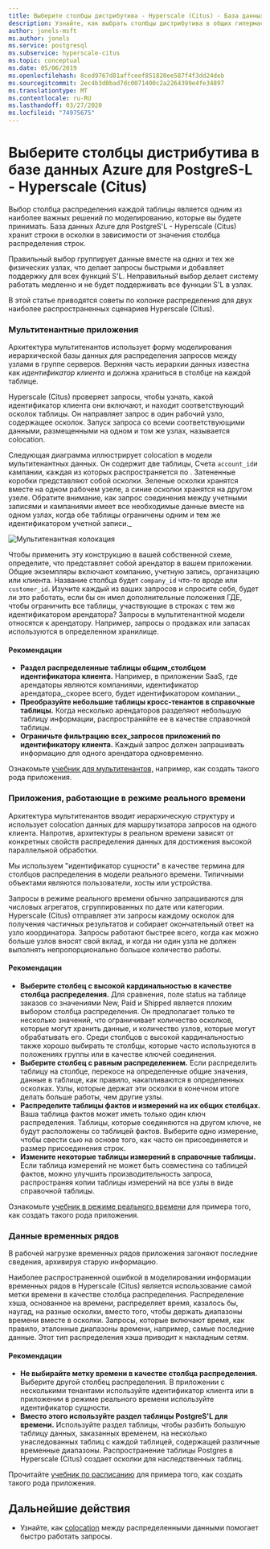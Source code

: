 ```yaml
---
title: Выберите столбцы дистрибутива - Hyperscale (Citus) - База данных Azure для PostgreS'L
description: Узнайте, как выбрать столбцы дистрибутива в общих гипермасштабных сценариях в базе данных Azure для PostgreS'L.
author: jonels-msft
ms.author: jonels
ms.service: postgresql
ms.subservice: hyperscale-citus
ms.topic: conceptual
ms.date: 05/06/2019
ms.openlocfilehash: 8ced9767d81affceef851820ee587f4f3dd24deb
ms.sourcegitcommit: 2ec4b3d0bad7dc0071400c2a2264399e4fe34897
ms.translationtype: MT
ms.contentlocale: ru-RU
ms.lasthandoff: 03/27/2020
ms.locfileid: "74975675"
---
```

# <a name="choose-distribution-columns-in-azure-database-for-postgresql--hyperscale-citus"></a>Выберите столбцы дистрибутива в базе данных Azure для PostgreS-L - Hyperscale (Citus)

Выбор столбца распределения каждой таблицы является одним из наиболее важных решений по моделированию, которые вы будете принимать. База данных Azure для PostgreS'L - Hyperscale (Citus) хранит строки в осколки в зависимости от значения столбца распределения строк.

Правильный выбор группирует данные вместе на одних и тех же физических узлах, что делает запросы быстрыми и добавляет поддержку для всех функций S'L. Неправильный выбор делает систему работать медленно и не будет поддерживать все функции S'L в узлах.

В этой статье приводятся советы по колонке распределения для двух наиболее распространенных сценариев Hyperscale (Citus).

### <a name="multi-tenant-apps"></a>Мультитенантные приложения

Архитектура мультитенантов использует форму моделирования иерархической базы данных для распределения запросов между узлами в группе серверов. Верхняя часть иерархии данных известна как *идентификатор клиента* и должна храниться в столбце на каждой таблице.

Hyperscale (Citus) проверяет запросы, чтобы узнать, какой идентификатор клиента они включают, и находит соответствующий осколок таблицы. Он направляет запрос в один рабочий узло, содержащее осколок. Запуск запроса со всеми соответствующими данными, размещенными на одном и том же узлах, называется colocation.

Следующая диаграмма иллюстрирует colocation в модели мультитенантных данных. Он содержит две таблицы, Счета `account_id`и кампании, каждая из которых распространяется по . Затененные коробки представляют собой осколки. Зеленые осколки хранятся вместе на одном рабочем узеле, а синие осколки хранятся на другом узеле. Обратите внимание, как запрос соединения между учетными записями и кампаниями имеет все необходимые данные вместе на одном узлах, когда обе таблицы ограничены одним и тем же идентификатором учетной записи.\_

![Мультитенантная колокация](media/concepts-hyperscale-choosing-distribution-column/multi-tenant-colocation.png)

Чтобы применить эту конструкцию в вашей собственной схеме, определите, что представляет собой арендатор в вашем приложении. Общие экземпляры включают компанию, учетную запись, организацию или клиента. Название столбца будет `company_id` что-то вроде или `customer_id`. Изучите каждый из ваших запросов и спросите себя, будет ли это работать, если бы он имел дополнительные положения ГДЕ, чтобы ограничить все таблицы, участвующие в строках с тем же идентификатором арендатора?
Запросы в мультитенантной модели относятся к арендатору. Например, запросы о продажах или запасах используются в определенном хранилище.

#### <a name="best-practices"></a>Рекомендации

-   **Раздел распределенные таблицы общим\_столбцом идентификатора клиента.** Например, в приложении SaaS, где арендаторы являются компаниями, идентификатор арендатора,\_скорее всего, будет идентификатором компании.\_
-   **Преобразуйте небольшие таблицы кросс-тенантов в справочные таблицы.** Когда несколько арендаторов разделяют небольшую таблицу информации, распространяйте ее в качестве справочной таблицы.
-   **Ограничьте фильтрацию всех\_запросов приложений по идентификатору клиента.** Каждый запрос должен запрашивать информацию для одного арендатора одновременно.

Ознакомьте [учебник для мультитенантов,](./tutorial-design-database-hyperscale-multi-tenant.md) например, как создать такого рода приложения.

### <a name="real-time-apps"></a>Приложения, работающие в режиме реального времени

Архитектура мультитенантов вводит иерархическую структуру и использует colocation данных для маршрутизатора запросов на одного клиента. Напротив, архитектуры в реальном времени зависят от конкретных свойств распределения данных для достижения высокой параллельной обработки.

Мы используем "идентификатор сущности" в качестве термина для столбцов распределения в модели реального времени. Типичными объектами являются пользователи, хосты или устройства.

Запросы в режиме реального времени обычно запрашиваются для числовых агрегатов, сгруппированных по дате или категории. Hyperscale (Citus) отправляет эти запросы каждому осколок для получения частичных результатов и собирает окончательный ответ на узло координатора. Запросы работают быстрее всего, когда как можно больше узлов вносят свой вклад, и когда ни один узла не должен выполнять непропорционально большое количество работы.

#### <a name="best-practices"></a>Рекомендации

-   **Выберите столбец с высокой кардинальностью в качестве столбца распределения.** Для сравнения, поле status на таблице заказов со значениями New, Paid и Shipped является плохим выбором столбца распределения. Он предполагает только те несколько значений, что ограничивает количество осколков, которые могут хранить данные, и количество узлов, которые могут обрабатывать его. Среди столбцов с высокой кардинальностью также хорошо выбирать те столбцы, которые часто используются в положениях группы или в качестве ключей соединения.
-   **Выберите столбец с равным распределением.** Если распределить таблицу на столбце, перекосе на определенные общие значения, данные в таблице, как правило, накапливаются в определенных осколках. Узлы, которые держат эти осколки в конечном итоге делать больше работы, чем другие узлы.
-   **Распределите таблицы фактов и измерений на их общих столбцах.**
    Ваша таблица фактов может иметь только один ключ распределения. Таблицы, которые соединяются на другом ключе, не будут расположены со таблицей фактов. Выберите одно измерение, чтобы свести сью на основе того, как часто он присоединяется и размер присоединения строк.
-   **Измените некоторые таблицы измерений в справочные таблицы.** Если таблица измерений не может быть совместина со таблицей фактов, можно улучшить производительность запроса, распространяя копии таблицы измерений на все узлы в виде справочной таблицы.

Ознакомьте [учебник в режиме реального времени](./tutorial-design-database-hyperscale-realtime.md) для примера того, как создать такого рода приложения.

### <a name="time-series-data"></a>Данные временных рядов

В рабочей нагрузке временных рядов приложения загоняют последние сведения, архивируя старую информацию.

Наиболее распространенной ошибкой в моделировании информации временных рядов в Hyperscale (Citus) является использование самой метки времени в качестве столбца распределения. Распределение хэша, основанное на времени, распределяет время, казалось бы, наугад, на разные осколки, вместо того, чтобы держать диапазоны времени вместе в осколки. Запросы, которые включают время, как правило, эталонные диапазоны времени, например, самые последние данные. Этот тип распределения хэша приводит к накладным сетям.

#### <a name="best-practices"></a>Рекомендации

-   **Не выбирайте метку времени в качестве столбца распределения.** Выберите другой столбец распределения. В приложении с несколькими тенантами используйте идентификатор клиента или в приложении в режиме реального времени используйте идентификатор сущности.
-   **Вместо этого используйте раздел таблицы PostgreS'L для времени.** Используйте раздел таблицы, чтобы разбить большую таблицу данных, заказанных временем, на несколько унаследованных таблиц с каждой таблицей, содержащей различные временные диапазоны. Распространение таблицы Postgres в Hyperscale (Citus) создает осколки для наследственных таблиц.

Прочитайте [учебник по расписанию](https://aka.ms/hyperscale-tutorial-timeseries) для примера того, как создать такого рода приложения.

## <a name="next-steps"></a>Дальнейшие действия
- Узнайте, как [colocation](concepts-hyperscale-colocation.md) между распределенными данными помогает быстро работать запросы.
